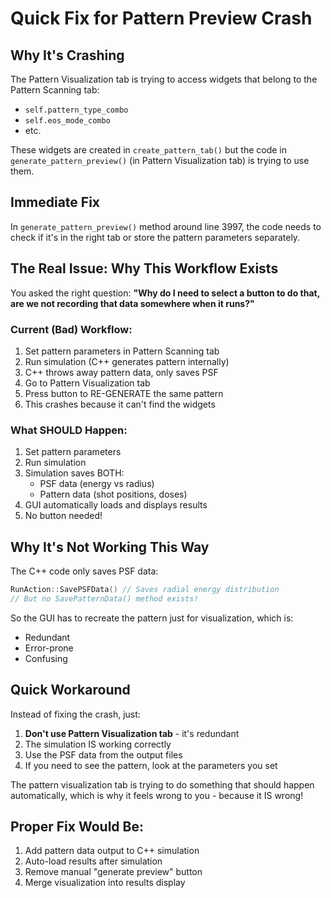 # Quick Fix for Pattern Preview Crash

## Why It's Crashing

The Pattern Visualization tab is trying to access widgets that belong to the Pattern Scanning tab:
- `self.pattern_type_combo` 
- `self.eos_mode_combo`
- etc.

These widgets are created in `create_pattern_tab()` but the code in `generate_pattern_preview()` (in Pattern Visualization tab) is trying to use them.

## Immediate Fix

In `generate_pattern_preview()` method around line 3997, the code needs to check if it's in the right tab or store the pattern parameters separately.

## The Real Issue: Why This Workflow Exists

You asked the right question: **"Why do I need to select a button to do that, are we not recording that data somewhere when it runs?"**

### Current (Bad) Workflow:
1. Set pattern parameters in Pattern Scanning tab
2. Run simulation (C++ generates pattern internally)
3. C++ throws away pattern data, only saves PSF
4. Go to Pattern Visualization tab  
5. Press button to RE-GENERATE the same pattern
6. This crashes because it can't find the widgets

### What SHOULD Happen:
1. Set pattern parameters
2. Run simulation
3. Simulation saves BOTH:
   - PSF data (energy vs radius)
   - Pattern data (shot positions, doses)
4. GUI automatically loads and displays results
5. No button needed!

## Why It's Not Working This Way

The C++ code only saves PSF data:
```cpp
RunAction::SavePSFData() // Saves radial energy distribution
// But no SavePatternData() method exists!
```

So the GUI has to recreate the pattern just for visualization, which is:
- Redundant
- Error-prone 
- Confusing

## Quick Workaround

Instead of fixing the crash, just:
1. **Don't use Pattern Visualization tab** - it's redundant
2. The simulation IS working correctly
3. Use the PSF data from the output files
4. If you need to see the pattern, look at the parameters you set

The pattern visualization tab is trying to do something that should happen automatically, which is why it feels wrong to you - because it IS wrong!

## Proper Fix Would Be:

1. Add pattern data output to C++ simulation
2. Auto-load results after simulation
3. Remove manual "generate preview" button
4. Merge visualization into results display